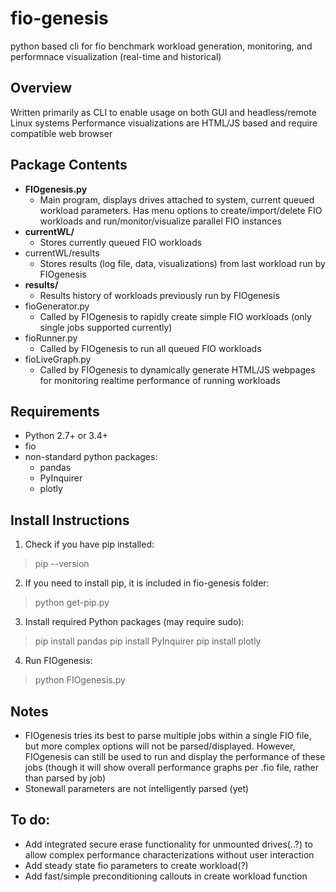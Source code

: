 # fio-genesis
python based cli for fio benchmark workload generation, monitoring, and performnace visualization (real-time and historical)

## Overview
  Written primarily as CLI to enable usage on both GUI and headless/remote Linux systems
    Performance visualizations are HTML/JS based and require compatible web browser

## Package Contents
* **FIOgenesis.py**
   * Main program, displays drives attached to system, current queued workload parameters. Has menu options to create/import/delete FIO workloads and run/monitor/visualize parallel FIO instances 
* **currentWL/**
  * Stores currently queued FIO workloads
* currentWL/results
  * Stores results (log file, data, visualizations) from last workload run by FIOgenesis
* **results/**
  * Results history of workloads previously run by FIOgenesis
* fioGenerator.py
   * Called by FIOgenesis to rapidly create simple FIO workloads (only single jobs supported currently)
* fioRunner.py 
   * Called by FIOgenesis to run all queued FIO workloads
* fioLiveGraph.py
   * Called by FIOgenesis to dynamically generate HTML/JS webpages for monitoring realtime performance of running workloads
  
## Requirements
* Python 2.7+ or 3.4+
* fio 
* non-standard python packages:
  * pandas 
  * PyInquirer
  * plotly
  
 ## Install Instructions
1. Check if you have pip installed:
>pip --version
2. If you need to install pip, it is included in fio-genesis folder: 
>python get-pip.py
3. Install required Python packages (may require sudo):
>pip install pandas
>pip install PyInquirer
>pip install plotly
4. Run FIOgenesis:
>python FIOgenesis.py

## Notes
* FIOgenesis tries its best to parse multiple jobs within a single FIO file, but more complex options will not be parsed/displayed. However, FIOgenesis can still be used to run and display the performance of these jobs (though it will show overall performance graphs per .fio file, rather than parsed by job) 
* Stonewall parameters are not intelligently parsed (yet)

## To do:
* Add integrated secure erase functionality for unmounted drives(..?) to allow complex performance characterizations without user interaction
* Add steady state fio parameters to create workload(?)
* Add fast/simple preconditioning callouts in create workload function

